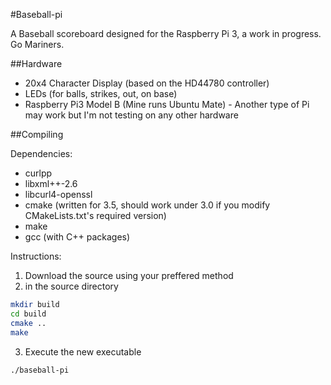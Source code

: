 #Baseball-pi

A Baseball scoreboard designed for the Raspberry Pi 3, a work in progress.  Go Mariners.

##Hardware
* 20x4 Character Display (based on the HD44780 controller)
* LEDs (for balls, strikes, out, on base)
* Raspberry Pi3 Model B (Mine runs Ubuntu Mate) - Another type of Pi may work but I'm not testing on any other hardware


##Compiling

Dependencies:
* curlpp
* libxml++-2.6
* libcurl4-openssl
* cmake (written for 3.5, should work under 3.0 if you modify CMakeLists.txt's required version)
* make
* gcc (with C++ packages)

Instructions:

1. Download the source using your preffered method
2. in the source directory
```bash
mkdir build
cd build
cmake ..
make
```
3. Execute the new executable
```bash
./baseball-pi
```
